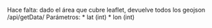 Hace falta:
    dado el área que cubre leaflet, devuelve todos los geojson
    /api/getData/
    Parámetros:
    * lat (int)
    * lon (int)
